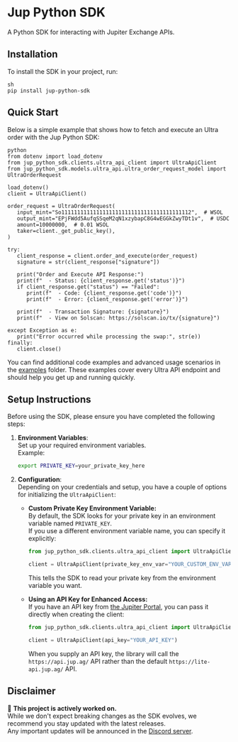 # **Jup Python SDK**

A Python SDK for interacting with Jupiter Exchange APIs.

## **Installation**

To install the SDK in your project, run:
```
sh
pip install jup-python-sdk
```
## **Quick Start**

Below is a simple example that shows how to fetch and execute an Ultra order with the Jup Python SDK:
```
python
from dotenv import load_dotenv
from jup_python_sdk.clients.ultra_api_client import UltraApiClient
from jup_python_sdk.models.ultra_api.ultra_order_request_model import UltraOrderRequest

load_dotenv()
client = UltraApiClient()

order_request = UltraOrderRequest(
   input_mint="So11111111111111111111111111111111111111112",  # WSOL
   output_mint="EPjFWdd5AufqSSqeM2qN1xzybapC8G4wEGGkZwyTDt1v",  # USDC
   amount=10000000,  # 0.01 WSOL
   taker=client._get_public_key(),
)

try:
   client_response = client.order_and_execute(order_request)
   signature = str(client_response["signature"])

   print("Order and Execute API Response:")
   print(f"  - Status: {client_response.get('status')}")
   if client_response.get("status") == "Failed":
      print(f"  - Code: {client_response.get('code')}")
      print(f"  - Error: {client_response.get('error')}")

   print(f"  - Transaction Signature: {signature}")
   print(f"  - View on Solscan: https://solscan.io/tx/{signature}")

except Exception as e:
   print("Error occurred while processing the swap:", str(e))
finally:
   client.close()
```

You can find additional code examples and advanced usage scenarios in the [examples](./examples) folder.
These examples cover every Ultra API endpoint and should help you get up and running quickly.

## **Setup Instructions**

Before using the SDK, please ensure you have completed the following steps:

1. **Environment Variables**:  
   Set up your required environment variables.  
   Example:
   ```sh
   export PRIVATE_KEY=your_private_key_here
   ```

2. **Configuration**:  
   Depending on your credentials and setup, you have a couple of options for initializing the `UltraApiClient`:

   - **Custom Private Key Environment Variable:**  
     By default, the SDK looks for your private key in an environment variable named `PRIVATE_KEY`.  
     If you use a different environment variable name, you can specify it explicitly:
     ```python
     from jup_python_sdk.clients.ultra_api_client import UltraApiClient

     client = UltraApiClient(private_key_env_var="YOUR_CUSTOM_ENV_VAR")
     ```
     This tells the SDK to read your private key from the environment variable you want.

   - **Using an API Key for Enhanced Access:**  
     If you have an API key from [the Jupiter Portal](https://portal.jup.ag/onboard), you can pass it directly when creating the client:
     ```python
     from jup_python_sdk.clients.ultra_api_client import UltraApiClient

     client = UltraApiClient(api_key="YOUR_API_KEY")
     ```
     When you supply an API key, the library will call the `https://api.jup.ag/` API rather than the default `https://lite-api.jup.ag/` API.

## **Disclaimer**

🚨 **This project is actively worked on.**  
While we don't expect breaking changes as the SDK evolves, we recommend you stay updated with the latest releases.  
Any important updates will be announced in the [Discord server](https://discord.gg/jup).